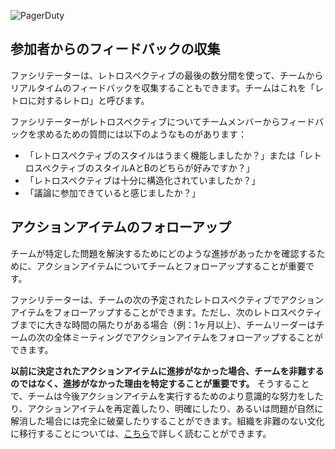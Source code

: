 ![PagerDuty](/assets/images/headers/Retros-After.png)

## 参加者からのフィードバックの収集
ファシリテーターは、レトロスペクティブの最後の数分間を使って、チームからリアルタイムのフィードバックを収集することもできます。チームはこれを「レトロに対するレトロ」と呼びます。

ファシリテーターがレトロスペクティブについてチームメンバーからフィードバックを求めるための質問には以下のようなものがあります：

- 「レトロスペクティブのスタイルはうまく機能しましたか？」または「レトロスペクティブのスタイルAとBのどちらが好みですか？」
- 「レトロスペクティブは十分に構造化されていましたか？」
- 「議論に参加できていると感じましたか？」

## アクションアイテムのフォローアップ
チームが特定した問題を解決するためにどのような進捗があったかを確認するために、アクションアイテムについてチームとフォローアップすることが重要です。

ファシリテーターは、チームの次の予定されたレトロスペクティブでアクションアイテムをフォローアップすることができます。ただし、次のレトロスペクティブまでに大きな時間の隔たりがある場合（例：1ヶ月以上）、チームリーダーはチームの次の全体ミーティングでアクションアイテムをフォローアップすることができます。

**以前に決定されたアクションアイテムに進捗がなかった場合、チームを非難するのではなく、進捗がなかった理由を特定することが重要です。** そうすることで、チームは今後アクションアイテムを実行するためのより意識的な努力をしたり、アクションアイテムを再定義したり、明確にしたり、あるいは問題が自然に解消した場合には完全に破棄したりすることができます。組織を非難のない文化に移行することについては、[こちら](https://postmortems.pagerduty.co.jp/culture/blameless/#how-to-avoid-blame)で詳しく読むことができます。
